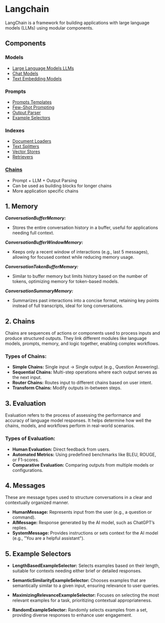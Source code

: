 # Langchain

LangChain is a framework for building applications with large language models (LLMs) using modular components.

## Components

### Models
* [Large Language Models LLMs](/LangChain/COMPONENTS.md#2-llm)
* [Chat Models](/LangChain/COMPONENTS.md#1-chat-models)
* [Text Embedding Models](/LangChain/COMPONENTS.md#11-embedding-models)

### Prompts
* [Prompts Templates](/LangChain/COMPONENTS.md#4-prompt-templates)
* [Few-Shot Prompting](/LangChain/TECHNIQUES.md#4-few-shot-prompting)
* [Output Parser](/LangChain/COMPONENTS.md#6-output-parser)
* [Example Selectors](/LangChain/COMPONENTS.md#5-example-selectors)

### Indexes
* [Document Loaders](/LangChain/COMPONENTS.md#9-document-loaders)
* [Text Splitters](/LangChain/TECHNIQUES.md#6-text-splitting)
* [Vector Stores](/LangChain/COMPONENTS.md#12-vector-stores)
* [Retrievers](/LangChain/TECHNIQUES.md#5-retrieval-strategies-overview)

### [Chains](/LangChain/README.md#2-chains)
* Prompt + LLM + Output Parsing
* Can be used as building  blocks for longer chains
* More application specific chains

## 1. Memory

***ConversationBufferMemory:***
- Stores the entire conversation history in a buffer, useful for applications needing full context.

***ConversationBufferWindowMemory:***
- Keeps only a recent window of interactions (e.g., last 5 messages), allowing for focused context while reducing memory usage.

***ConversationTokenBufferMemory:***
- Similar to buffer memory but limits history based on the number of tokens, optimizing memory for token-based models.

***ConversationSummaryMemory:***
- Summarizes past interactions into a concise format, retaining key points instead of full transcripts, ideal for long conversations.

## 2. Chains
Chains are sequences of actions or components used to process inputs and produce structured outputs. They link different modules like language models, prompts, memory, and logic together, enabling complex workflows.

### Types of Chains:
- **Simple Chains:**    Single input → Single output (e.g., Question Answering).
- **Sequential Chains:**    Multi-step operations where each output serves as the next input.
- **Router Chains:**    Routes input to different chains based on user intent.
- **Transform Chains:**    Modify outputs in-between steps.

## 3.  Evaluation
Evaluation refers to the process of assessing the performance and accuracy of language model responses. It helps determine how well the chains, models, and workflows perform in real-world scenarios.

### Types of Evaluation:
- **Human Evaluation:**     Direct feedback from users.
- **Automated Metrics:**     Using predefined benchmarks like BLEU, ROUGE, or F1-scores.
- **Comparative Evaluation:**     Comparing outputs from multiple models or configurations.

## 4. Messages
These are message types used to structure conversations in a clear and contextually organized manner.

- **HumanMessage:**   Represents input from the user (e.g., a question or command).
- **AIMessage:**   Response generated by the AI model, such as ChatGPT’s replies.
- **SystemMessage:**   Provides instructions or sets context for the AI model (e.g., "You are a helpful assistant").

## 5. Example Selectors
- **LengthBasedExampleSelector:**   Selects examples based on their length, suitable for contexts needing either brief or detailed responses.

- **SemanticSimilarityExampleSelector:**   Chooses examples that are semantically similar to a given input, ensuring relevance to user queries.

- **MaximizingRelevanceExampleSelector:**   Focuses on selecting the most relevant examples for a task, prioritizing contextual appropriateness.

- **RandomExampleSelector:**   Randomly selects examples from a set, providing diverse responses to enhance user engagement.